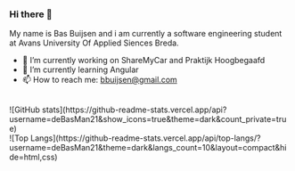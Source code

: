 ### Hi there 👋
My name is Bas Buijsen and i am currently a software engineering student at Avans University Of Applied Siences Breda.
<br/>
- 🔭 I’m currently working on ShareMyCar and Praktijk Hoogbegaafd
- 🌱 I’m currently learning Angular
- 📫 How to reach me: bbuijsen@gmail.com
<br/>
![GitHub stats](https://github-readme-stats.vercel.app/api?username=deBasMan21&show_icons=true&theme=dark&count_private=true)
<br/>
![Top Langs](https://github-readme-stats.vercel.app/api/top-langs/?username=deBasMan21&theme=dark&langs_count=10&layout=compact&hide=html,css)
